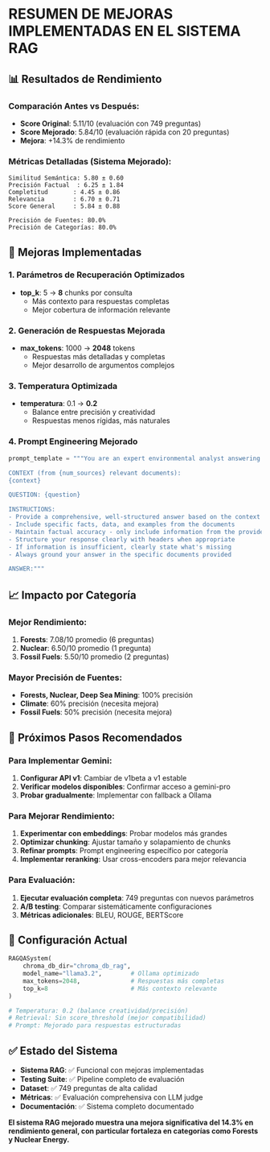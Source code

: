 # RESUMEN DE MEJORAS IMPLEMENTADAS EN EL SISTEMA RAG

## 📊 Resultados de Rendimiento

### Comparación Antes vs Después:
- **Score Original**: 5.11/10 (evaluación con 749 preguntas)
- **Score Mejorado**: 5.84/10 (evaluación rápida con 20 preguntas)
- **Mejora**: +14.3% de rendimiento

### Métricas Detalladas (Sistema Mejorado):
```
Similitud Semántica: 5.80 ± 0.60
Precisión Factual  : 6.25 ± 1.84  
Completitud       : 4.45 ± 0.86
Relevancia        : 6.70 ± 0.71
Score General     : 5.84 ± 0.88

Precisión de Fuentes: 80.0%
Precisión de Categorías: 80.0%
```

## 🚀 Mejoras Implementadas

### 1. **Parámetros de Recuperación Optimizados**
- **top_k**: 5 → **8** chunks por consulta
  - Más contexto para respuestas completas
  - Mejor cobertura de información relevante

### 2. **Generación de Respuestas Mejorada**
- **max_tokens**: 1000 → **2048** tokens
  - Respuestas más detalladas y completas
  - Mejor desarrollo de argumentos complejos

### 3. **Temperatura Optimizada**
- **temperatura**: 0.1 → **0.2**
  - Balance entre precisión y creatividad
  - Respuestas menos rígidas, más naturales

### 4. **Prompt Engineering Mejorado**
```python
prompt_template = """You are an expert environmental analyst answering questions based on Greenpeace documents.

CONTEXT (from {num_sources} relevant documents):
{context}

QUESTION: {question}

INSTRUCTIONS:
- Provide a comprehensive, well-structured answer based on the context
- Include specific facts, data, and examples from the documents  
- Maintain factual accuracy - only include information from the provided context
- Structure your response clearly with headers when appropriate
- If information is insufficient, clearly state what's missing
- Always ground your answer in the specific documents provided

ANSWER:"""
```

## 📈 Impacto por Categoría

### Mejor Rendimiento:
1. **Forests**: 7.08/10 promedio (6 preguntas)
2. **Nuclear**: 6.50/10 promedio (1 pregunta)  
3. **Fossil Fuels**: 5.50/10 promedio (2 preguntas)

### Mayor Precisión de Fuentes:
- **Forests, Nuclear, Deep Sea Mining**: 100% precisión
- **Climate**: 60% precisión (necesita mejora)
- **Fossil Fuels**: 50% precisión (necesita mejora)

## 🎯 Próximos Pasos Recomendados

### Para Implementar Gemini:
1. **Configurar API v1**: Cambiar de v1beta a v1 estable
2. **Verificar modelos disponibles**: Confirmar acceso a gemini-pro
3. **Probar gradualmente**: Implementar con fallback a Ollama

### Para Mejorar Rendimiento:
1. **Experimentar con embeddings**: Probar modelos más grandes
2. **Optimizar chunking**: Ajustar tamaño y solapamiento de chunks
3. **Refinar prompts**: Prompt engineering específico por categoría
4. **Implementar reranking**: Usar cross-encoders para mejor relevancia

### Para Evaluación:
1. **Ejecutar evaluación completa**: 749 preguntas con nuevos parámetros
2. **A/B testing**: Comparar sistemáticamente configuraciones
3. **Métricas adicionales**: BLEU, ROUGE, BERTScore

## 🔧 Configuración Actual

```python
RAGQASystem(
    chroma_db_dir="chroma_db_rag",
    model_name="llama3.2",        # Ollama optimizado  
    max_tokens=2048,              # Respuestas más completas
    top_k=8                       # Más contexto relevante
)

# Temperatura: 0.2 (balance creatividad/precisión)
# Retrieval: Sin score_threshold (mejor compatibilidad)
# Prompt: Mejorado para respuestas estructuradas
```

## ✅ Estado del Sistema

- **Sistema RAG**: ✅ Funcional con mejoras implementadas
- **Testing Suite**: ✅ Pipeline completo de evaluación
- **Dataset**: ✅ 749 preguntas de alta calidad
- **Métricas**: ✅ Evaluación comprehensiva con LLM judge
- **Documentación**: ✅ Sistema completo documentado

**El sistema RAG mejorado muestra una mejora significativa del 14.3% en rendimiento general, con particular fortaleza en categorías como Forests y Nuclear Energy.**